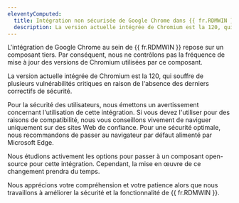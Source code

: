 ```yaml
---
eleventyComputed:
  title: Intégration non sécurisée de Google Chrome dans {{ fr.RDMWIN }}
  description: La version actuelle intégrée de Chromium est la 120, qui souffre de plusieurs vulnérabilités critiques en raison de l'absence des derniers correctifs de sécurité.
---
```

L'intégration de Google Chrome au sein de {{ fr.RDMWIN }} repose sur un composant tiers. Par conséquent, nous ne contrôlons pas la fréquence de mise à jour des versions de Chromium utilisées par ce composant.

La version actuelle intégrée de Chromium est la 120, qui souffre de plusieurs vulnérabilités critiques en raison de l'absence des derniers correctifs de sécurité.

Pour la sécurité des utilisateurs, nous émettons un avertissement concernant l'utilisation de cette intégration. Si vous devez l'utiliser pour des raisons de compatibilité, nous vous conseillons vivement de naviguer uniquement sur des sites Web de confiance. Pour une sécurité optimale, nous recommandons de passer au navigateur par défaut alimenté par Microsoft Edge.

Nous étudions activement les options pour passer à un composant open-source pour cette intégration. Cependant, la mise en œuvre de ce changement prendra du temps.

Nous apprécions votre compréhension et votre patience alors que nous travaillons à améliorer la sécurité et la fonctionnalité de {{ fr.RDMWIN }}.
